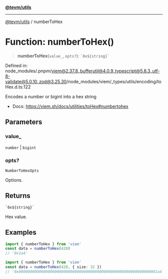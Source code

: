 [**@tevm/utils**](../README.md)

***

[@tevm/utils](../globals.md) / numberToHex

# Function: numberToHex()

> **numberToHex**(`value_`, `opts?`): `` `0x${string}` ``

Defined in: node\_modules/.pnpm/viem@2.37.8\_bufferutil@4.0.9\_typescript@5.8.3\_utf-8-validate@5.0.10\_zod@3.25.30/node\_modules/viem/\_types/utils/encoding/toHex.d.ts:122

Encodes a number or bigint into a hex string

- Docs: https://viem.sh/docs/utilities/toHex#numbertohex

## Parameters

### value\_

`number` | `bigint`

### opts?

`NumberToHexOpts`

Options.

## Returns

`` `0x${string}` ``

Hex value.

## Examples

```ts
import { numberToHex } from 'viem'
const data = numberToHex(420)
// '0x1a4'
```

```ts
import { numberToHex } from 'viem'
const data = numberToHex(420, { size: 32 })
// '0x00000000000000000000000000000000000000000000000000000000000001a4'
```
